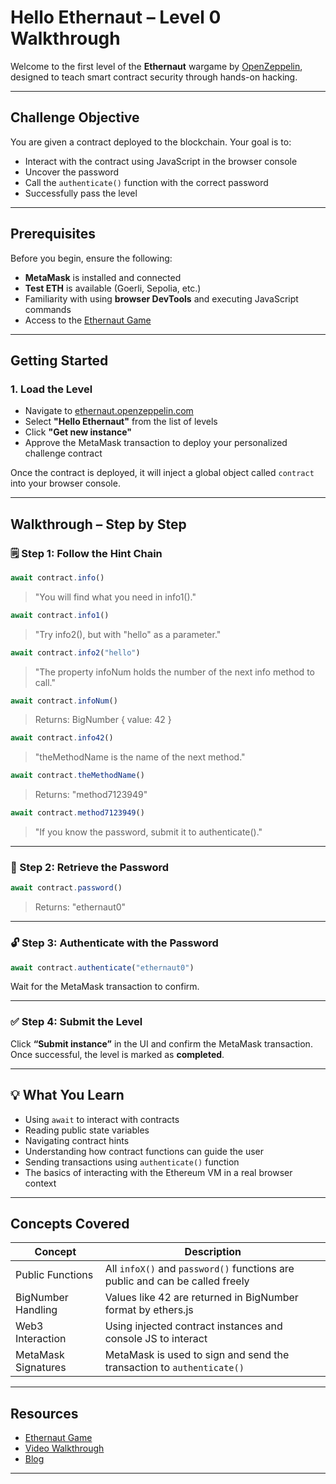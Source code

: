 # Hello Ethernaut – Level 0 Walkthrough

Welcome to the first level of the **Ethernaut** wargame by [OpenZeppelin](https://ethernaut.openzeppelin.com/), designed to teach smart contract security through hands-on hacking.

---

## Challenge Objective

You are given a contract deployed to the blockchain. Your goal is to:

- Interact with the contract using JavaScript in the browser console
- Uncover the password
- Call the `authenticate()` function with the correct password
- Successfully pass the level

---

## Prerequisites

Before you begin, ensure the following:

- **MetaMask** is installed and connected
- **Test ETH** is available (Goerli, Sepolia, etc.)
- Familiarity with using **browser DevTools** and executing JavaScript commands
- Access to the [Ethernaut Game](https://ethernaut.openzeppelin.com/)

---

## Getting Started

### 1. **Load the Level**

- Navigate to [ethernaut.openzeppelin.com](https://ethernaut.openzeppelin.com/)
- Select **"Hello Ethernaut"** from the list of levels
- Click **"Get new instance"**
- Approve the MetaMask transaction to deploy your personalized challenge contract

Once the contract is deployed, it will inject a global object called `contract` into your browser console.

---

## Walkthrough – Step by Step

### 🗒️ Step 1: Follow the Hint Chain

```js
await contract.info()
```
> "You will find what you need in info1()."

```js
await contract.info1()
```
> "Try info2(), but with "hello" as a parameter."

```js
await contract.info2("hello")
```
> "The property infoNum holds the number of the next info method to call."

```js
await contract.infoNum()
```
> Returns: BigNumber { value: 42 }

```js
await contract.info42()
```
> "theMethodName is the name of the next method."

```js
await contract.theMethodName()
```
> Returns: "method7123949"

```js
await contract.method7123949()
```
> "If you know the password, submit it to authenticate()."

---

### 🔐 Step 2: Retrieve the Password

```js
await contract.password()
```
> Returns: "ethernaut0"

---

### 🔓 Step 3: Authenticate with the Password

```js
await contract.authenticate("ethernaut0")
```
Wait for the MetaMask transaction to confirm.

---

### ✅ Step 4: Submit the Level

Click **“Submit instance”** in the UI and confirm the MetaMask transaction. Once successful, the level is marked as **completed**.

---

## 💡 What You Learn

- Using `await` to interact with contracts
- Reading public state variables
- Navigating contract hints
- Understanding how contract functions can guide the user
- Sending transactions using `authenticate()` function
- The basics of interacting with the Ethereum VM in a real browser context

---

## Concepts Covered

| Concept             | Description                                                                  |
| ------------------- | ---------------------------------------------------------------------------- |
| Public Functions    | All `infoX()` and `password()` functions are public and can be called freely |
| BigNumber Handling  | Values like 42 are returned in BigNumber format by ethers.js                 |
| Web3 Interaction    | Using injected contract instances and console JS to interact                 |
| MetaMask Signatures | MetaMask is used to sign and send the transaction to `authenticate()`        |

---

## Resources

- [Ethernaut Game](https://ethernaut.openzeppelin.com/)
- [Video Walkthrough](https://www.youtube.com/watch?v=Hzu36mTJLeA)
- [Blog](https://shubhamm.me/blog/07-ethernaut-challenges-hello-ethernaut)

---